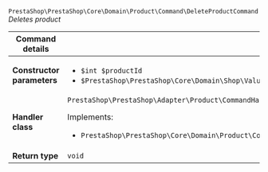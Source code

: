 `PrestaShop\PrestaShop\Core\Domain\Product\Command\DeleteProductCommand`
_Deletes product_

| Command details            |    |
| -------------------------- | -- |
| **Constructor parameters** | <ul> <li>`$int $productId`</li>  <li>`$PrestaShop\PrestaShop\Core\Domain\Shop\ValueObject\ShopConstraint $shopConstraint`</li> </ul> |
| **Handler class**          | `PrestaShop\PrestaShop\Adapter\Product\CommandHandler\DeleteProductHandler`  <p> Implements: </p> <ul>  <li>`PrestaShop\PrestaShop\Core\Domain\Product\CommandHandler\DeleteProductHandlerInterface`</li>  |
| **Return type** |  `void`  |
